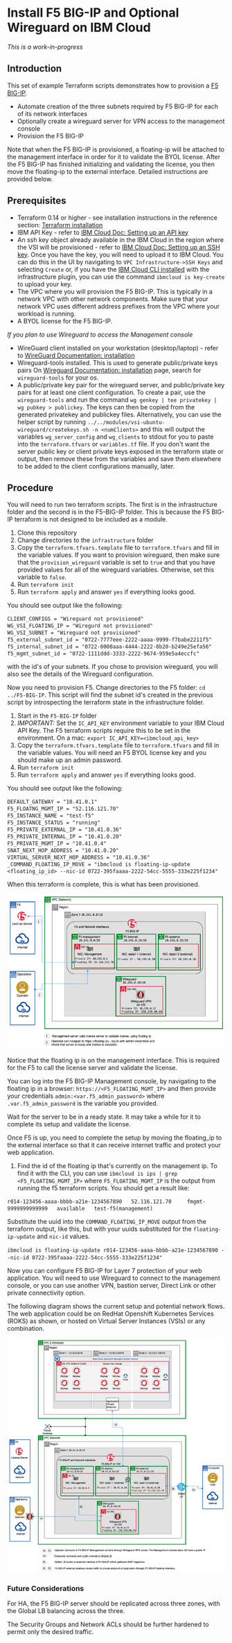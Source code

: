 # Install F5 BIG-IP and Optional Wireguard on IBM Cloud

*This is a work-in-progress*

## Introduction

This set of example Terraform scripts demonstrates how to provision a [F5 BIG-IP](https://cloud.ibm.com/catalog/content/ibmcloud_schematics_bigip_multinic_declared-1.0-d33f1544-e938-478a-b0dd-d883370f08d0-global).

* Automate creation of the three subnets required by F5 BIG-IP for each of its network interfaces
* Optionally create a wireguard server for VPN access to the management console
* Provision the F5 BIG-IP

Note that when the F5 BIG-IP is provisioned, a floating-ip will be attached to the management interface in order for it to validate the BYOL license.  After the F5 BIG-IP has finished initializing and validating the license, you then move the floating-ip to the external interface.  Detailed instructions are provided below.


## Prerequisites

* Terraform 0.14 or higher -  see installation instructions in the reference section:  [Terraform installation](#terraform-installation)
* IBM API Key - refer to  [IBM Cloud Doc: Setting up an API key](https://cloud.ibm.com/docs/account?topic=account-userapikey#create_user_key)
* An ssh key object already available in the IBM Cloud in the region where the VSI will be provisioned - refer to [IBM Cloud Doc: Setting up an SSH key](https://cloud.ibm.com/docs/vpc?topic=vpc-ssh-keys).  Once you have the key, you will need to upload it to IBM Cloud.  You can do this in the UI by navigating to `VPC Infrastructure->SSH Keys` and selecting `Create` or, if you have the [IBM Cloud CLI installed](https://cloud.ibm.com/docs/cli?topic=cli-getting-started) with the infrastructure plugin, you can use the command `ibmcloud is key-create` to upload your key.  
* The VPC where you will provision the F5 BIG-IP.  This is typically in a network VPC with other network components.  Make sure that your network VPC uses different address prefixes from the VPC where your workload is running.  
* A BYOL license for the F5 BIG-IP.

*If you plan to use Wireguard to access the Management console*

* WireGuard client installed on your workstation (desktop/laptop) - refer to [WireGuard Documentation: installation](https://www.WireGuard.com/install/)
* Wireguard-tools installed.  This is used to generate public/private keys pairs On [Wireguard Documentation: installation](https://www.WireGuard.com/install/) page, search for `wireguard-tools` for your os.
* A public/private key pair for the wireguard server, and public/private key pairs for at least one client configuration.  To create a pair, use the `wireguard-tools` and run the command `wg genkey | tee privatekey | wg pubkey > publickey`.  The keys can then be copied from the generated privatekey and publickey files.  Alternatively, you can use the helper script by running `../../modules/vsi-ubuntu-wireguard/createkeys.sh -n <numClients>` and this will output the variables `wg_server_config` and `wg_clients` to stdout for you to paste into the `terraform.tfvars` or `variables.tf` file.  If you don't want the server public key or client private keys exposed in the terraform state or output, then remove these from the variables and save them elsewhere to be added to the client configurations manually, later.


## Procedure

You will need to run two terraform scripts.  The first is in the infrastructure folder and the second is in the F5-BIG-IP folder.  This is because the F5 BIG-IP terraform is not designed to be included as a module.

1. Clone this repository
1. Change directories to the `infrastructure` folder
1. Copy the `terraform.tfvars.template` file to `terraform.tfvars` and fill in the variable values.  If you want to provision wireguard, then make sure that the `provision_wireguard` variable is set to `true` and that you have provided values for all of the wireguard variables.  Otherwise, set this variable to `false`.
1. Run `terraform init`
1. Run `terraform apply` and answer `yes` if everything looks good.

You should see output like the following:

```
CLIENT_CONFIGS = "Wireguard not provisioned"
WG_VSI_FLOATING_IP = "Wiregurd not provisioned"
WG_VSI_SUBNET = "Wireguard not provisioned"
f5_external_subnet_id = "0722-7777eee-2222-aaaa-9999-f7babe2211f5"
f5_internal_subnet_id = "0722-0000aaa-4444-2222-8b20-b249e25efa56"
f5_mgmt_subnet_id = "0722-1111ddd-3333-2222-9674-959e5a4eccfc"
```
with the id's of your subnets.  If you chose to provision wireguard, you will also see the details of the Wireguard configuration.

Now you need to provision F5.  Change directories to the F5 folder: `cd ../F5-BIG-IP`.   This script will find the subnet id's created in the previous script by introspecting the terraform state in the infrastructure folder.

1. Start in the `F5-BIG-IP` folder
1. _IMPORTANT:_ Set the `IC_API_KEY` environment variable to your IBM Cloud API Key.  The F5 terraform scripts require this to be set in the environment.  On a mac: `export IC_API_KEY=<ibmcloud_api_key>`
1. Copy the `terraform.tfvars.template` file to `terraform.tfvars` and fill in the variable values.  You will need an F5 BYOL license key and you should make up an admin password.
1. Run `terraform init`
1. Run `terraform apply` and answer `yes` if everything looks good.

You should see output like the following:

```
DEFAULT_GATEWAY = "10.41.0.1"
F5_FLOATNG_MGMT_IP = "52.116.121.70"
F5_INSTANCE_NAME = "test-f5"
F5_INSTANCE_STATUS = "running"
F5_PRIVATE_EXTERNAL_IP = "10.41.0.36"
F5_PRIVATE_INTERNAL_IP = "10.41.0.20"
F5_PRIVATE_MGMT_IP = "10.41.0.4"
SNAT_NEXT_HOP_ADDRESS = "10.41.0.20"
VIRTUAL_SERVER_NEXT_HOP_ADDRESS = "10.41.0.36"
_COMMAND_FLOATING_IP_MOVE = "ibmcloud is floating-ip-update <floating_ip_id> --nic-id 0722-395faaaa-2222-54cc-5555-333e225f1234"
```

When this terraform is complete, this is what has been provisioned.

![F5 Provisioned](images/f5-1.png)

Notice that the floating ip is on the management interface.  This is required for the F5 to call the license server and validate the license.

You can log into the F5 BIG-IP Management console, by navigating to the floating ip in a browser: `https://<F5_FLOATING_MGMT_IP>` and then provide your credentials `admin:<var.f5_admin_password>` where `.var.f5_admin_password` is the variable you provided.

Wait for the server to be in a ready state.  It may take a while for it to complete its setup and validate the license.

Once F5 is up, you need to complete the setup by moving the floating_ip to the external interface so that it can receive internet traffic and protect your web application.

1. Find the id of the floating ip that's currently on the management ip.  To find it with the CLI, you can use `ibmcloud is ips | grep <F5_FLOATING_MGMT_IP>` where `F5_FLOATING_MGMT_IP` is the output from running the f5 terraform scripts.   You should get a result like:
```
r014-123456-aaaa-bbbb-a21e-1234567890   52.116.121.70     fmgmt-9999999999999   available   test-f5(management)
```

Substitute the uuid into the `COMMAND_FLOATING_IP_MOVE` output from the terraform output, like this, but with your uuids substituted for the `floating-ip-update` and `nic-id` values.

`ibmcloud is floating-ip-update r014-123456-aaaa-bbbb-a21e-1234567890 --nic-id 0722-395faaaa-2222-54cc-5555-333e225f1234"`

Now you can configure F5 BIG-IP for Layer 7 protection of your web application.  You will need to use Wireguard to connect to the management console, or you can use another VPN, bastion server, Direct Link or other private connectivity option.

The following diagram shows the current setup and potential network flows.  The web application could be on RedHat Openshift Kubernetes Services (ROKS) as shown, or hosted on Virtual Server Instances (VSIs) or any combination.

![F5 Provisioned](images/f5-2.png)


### Future Considerations

For HA, the F5 BIG-IP server should be replicated across three zones, with the Global LB balancing across the three.

The Security Groups and Network ACLs should be further hardened to permit only the desired traffic.

